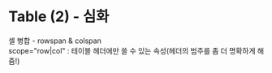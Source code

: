 # Table (2) - 심화

셀 병합 - rowspan & colspan  
scope="row|col" : 테이블 헤더에만 쓸 수 있는 속성(헤더의 범주를 좀 더 명확하게 해줌!)